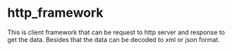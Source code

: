 # http_framework
This is client framework that can be request to http server and response to get the data. Besides that the data can be decoded to xml or json format.
